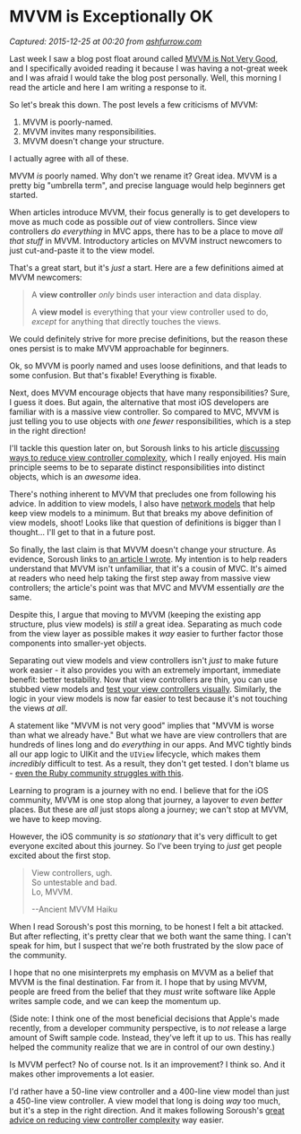 # MVVM is Exceptionally OK

_Captured: 2015-12-25 at 00:20 from [ashfurrow.com](https://ashfurrow.com/blog/mvvm-is-exceptionally-ok/)_

Last week I saw a blog post float around called [MVVM is Not Very Good](http://khanlou.com/2015/12/mvvm-is-not-very-good/), and I specifically avoided reading it because I was having a not-great week and I was afraid I would take the blog post personally. Well, this morning I read the article and here I am writing a response to it.

So let's break this down. The post levels a few criticisms of MVVM:

  1. MVVM is poorly-named.
  2. MVVM invites many responsibilities.
  3. MVVM doesn't change your structure.

I actually agree with all of these.

MVVM _is_ poorly named. Why don't we rename it? Great idea. MVVM is a pretty big "umbrella term", and precise language would help beginners get started.

When articles introduce MVVM, their focus generally is to get developers to move as much code as possible _out_ of view controllers. Since view controllers _do everything_ in MVC apps, there has to be a place to move _all that stuff_ in MVVM. Introductory articles on MVVM instruct newcomers to just cut-and-paste it to the view model.

That's a great start, but it's _just_ a start. Here are a few definitions aimed at MVVM newcomers:

> A **view controller** _only_ binds user interaction and data display.
> 
> A **view model** is everything that your view controller used to do, _except_ for anything that directly touches the views.

We could definitely strive for more precise definitions, but the reason these ones persist is to make MVVM approachable for beginners.

Ok, so MVVM is poorly named and uses loose definitions, and that leads to some confusion. But that's fixable! Everything is fixable.

Next, does MVVM encourage objects that have many responsibilities? Sure, I guess it does. But again, the alternative that most iOS developers are familiar with is a massive view controller. So compared to MVC, MVVM is just telling you to use objects with _one fewer_ responsibilities, which is a step in the right direction!

I'll tackle this question later on, but Soroush links to his article [discussing ways to reduce view controller complexity](http://khanlou.com/2014/09/8-patterns-to-help-you-destroy-massive-view-controller/), which I really enjoyed. His main principle seems to be to separate distinct responsibilities into distinct objects, which is an _awesome_ idea.

There's nothing inherent to MVVM that precludes one from following his advice. In addition to view models, I also have [network models](https://github.com/artsy/eidolon/blob/master/Kiosk/Bid%20Fulfillment/PlaceBidNetworkModel.swift) that help keep view models to a minimum. But that breaks my above definition of view models, shoot! Looks like that question of definitions is bigger than I thought… I'll get to that in a future post.

So finally, the last claim is that MVVM doesn't change your structure. As evidence, Soroush links to [an article I wrote](https://www.objc.io/issues/13-architecture/mvvm/). My intention is to help readers understand that MVVM isn't unfamiliar, that it's a cousin of MVC. It's aimed at readers who need help taking the first step away from massive view controllers; the article's point was that MVC and MVVM essentially _are_ the same.

Despite this, I argue that moving to MVVM (keeping the existing app structure, plus view models) is _still_ a great idea. Separating as much code from the view layer as possible makes it _way_ easier to further factor those components into smaller-yet objects.

Separating out view models and view controllers isn't _just_ to make future work easier - it also provides you with an extremely important, immediate benefit: better testability. Now that view controllers are thin, you can use stubbed view models and [test your view controllers visually](https://cocoapods.org/pods/Nimble-Snapshots). Similarly, the logic in your view models is now far easier to test because it's not touching the views _at all_.

A statement like "MVVM is not very good" implies that "MVVM is worse than what we already have." But what we have are view controllers that are hundreds of lines long and do _everything_ in our apps. And MVC tightly binds all our app logic to UIKit and the `UIView` lifecycle, which makes them _incredibly_ difficult to test. As a result, they don't get tested. I don't blame us - [even the Ruby community struggles with this](https://www.youtube.com/watch?v=VD51AkG8EZw).

Learning to program is a journey with no end. I believe that for the iOS community, MVVM is one stop along that journey, a layover to _even better_ places. But these are _all_ just stops along a journey; we can't stop at MVVM, we have to keep moving.

However, the iOS community is _so stationary_ that it's very difficult to get everyone excited about this journey. So I've been trying to _just_ get people excited about the first stop.

> View controllers, ugh.  
So untestable and bad.  
Lo, MVVM.
> 
> --Ancient MVVM Haiku

When I read Soroush's post this morning, to be honest I felt a bit attacked. But after reflecting, it's pretty clear that we both want the same thing. I can't speak for him, but I suspect that we're both frustrated by the slow pace of the community.

I hope that no one misinterprets my emphasis on MVVM as a belief that MVVM is the final destination. Far from it. I hope that by using MVVM, people are freed from the belief that they _must_ write software like Apple writes sample code, and we can keep the momentum up.

(Side note: I think one of the most beneficial decisions that Apple's made recently, from a developer community perspective, is to _not_ release a large amount of Swift sample code. Instead, they've left it up to us. This has really helped the community realize that we are in control of our own destiny.)

Is MVVM perfect? No of course not. Is it an improvement? I think so. And it makes other improvements a lot easier.

I'd rather have a 50-line view controller and a 400-line view model than just a 450-line view controller. A view model that long is doing _way_ too much, but it's a step in the right direction. And it makes following Soroush's [great advice on reducing view controller complexity](http://khanlou.com/2014/09/8-patterns-to-help-you-destroy-massive-view-controller/) way easier.
